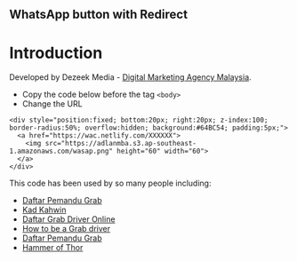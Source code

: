## WhatsApp button with Redirect

# Introduction

Developed by Dezeek Media - [Digital Marketing Agency Malaysia](https://dezeek.com "Dezeek - Digital Marketing Agency Malaysia").


* Copy the code below before the tag `<body>`
* Change the URL 

~~~~
<div style="position:fixed; bottom:20px; right:20px; z-index:100; border-radius:50%; overflow:hidden; background:#64BC54; padding:5px;">
  <a href="https://wac.netlify.com/XXXXXX">
    <img src="https://adlanmba.s3.ap-southeast-1.amazonaws.com/wasap.png" height="60" width="60">
  </a>
</div>
~~~~

This code has been used by so many people including:
* [Daftar Pemandu Grab](https://grab-driver.com.my "Daftar Pemandu Grab")
* [Kad Kahwin](https://kaddansa.com "Kad Kahwin")
* [Daftar Grab Driver Online](https://grabdriver.com.my "Daftar Grab Driver Online")
* [How to be a Grab driver](https://grab-signup.com.my "How to be a Grab Driver")
* [Daftar Pemandu Grab](https://grabcar-malaysia.com.my "Daftar Pemandu Grab")
* [Hammer of Thor](https://hammerthor.asia "Hammer of Thor")
